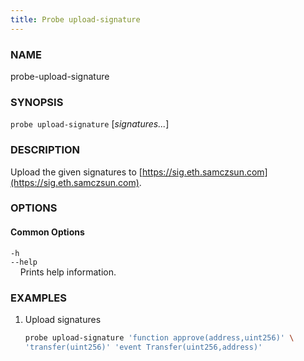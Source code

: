 ```yaml
---
title: Probe upload-signature
---
```


### NAME

probe-upload-signature

### SYNOPSIS

`probe upload-signature` [*signatures...*]

### DESCRIPTION

Upload the given signatures to [https://sig.eth.samczsun.com](https://sig.eth.samczsun.com).

### OPTIONS

#### Common Options

`-h`  
`--help`  
&nbsp;&nbsp;&nbsp;&nbsp;Prints help information.

### EXAMPLES

1. Upload signatures
   ```sh
   probe upload-signature 'function approve(address,uint256)' \
   'transfer(uint256)' 'event Transfer(uint256,address)'
   ```
